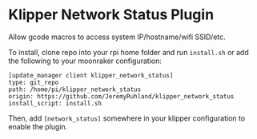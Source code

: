 Klipper Network Status Plugin
=============================

Allow gcode macros to access system IP/hostname/wifi SSID/etc.

To install, clone repo into your rpi home folder and run `install.sh` or add the following to your moonraker configuration:

```
[update_manager client klipper_network_status]
type: git_repo
path: /home/pi/klipper_network_status
origin: https://github.com/JeremyRuhland/klipper_network_status
install_script: install.sh
```

Then, add `[network_status]` somewhere in your klipper configuration to enable the plugin.
